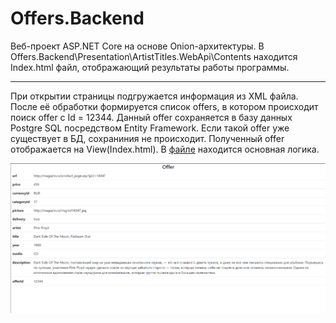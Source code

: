 # Offers.Backend
Веб-проект ASP.NET Core на основе Onion-архитектуры. В Offers.Backend\Presentation\ArtistTitles.WebApi\Contents находится Index.html файл, отображающий результаты работы программы. 
___
При открытии страницы подгружается информация из XML файла. После её обработки формируется список offers, в котором происходит поиск offer с Id = 12344. Данный offer сохраняется в базу данных Postgre SQL посредством Entity Framework. Если такой offer уже существует в БД, сохраниния не происходит. Полученный offer отображается на View(Index.html). В [файле](Presentation/ArtistTitles.WebApi/Controllers/HomeController.cs) находится основная логика.


![Иллюстрация](imgExample/1.png)
